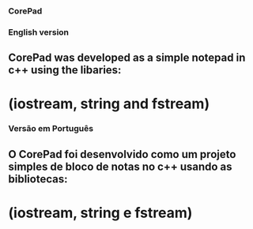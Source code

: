 ### CorePad

### English version

## CorePad was developed as a simple notepad in c++ using the libaries:

# (iostream, string and fstream)

### Versão em Português

## O CorePad foi desenvolvido como um projeto simples de bloco de notas no c++ usando as bibliotecas:

# (iostream, string e fstream)
